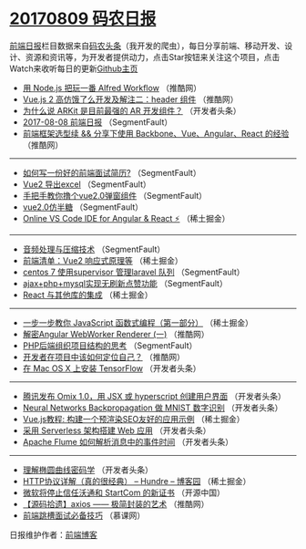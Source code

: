 # [20170809 码农日报](http://hao.caibaojian.com/date/2017/08/09)

[前端日报](http://caibaojian.com/c/news)栏目数据来自[码农头条](http://hao.caibaojian.com/)（我开发的爬虫），每日分享前端、移动开发、设计、资源和资讯等，为开发者提供动力，点击Star按钮来关注这个项目，点击Watch来收听每日的更新[Github主页](https://github.com/kujian/frontendDaily)
* [用 Node.js 把玩一番 Alfred Workflow](http://hao.caibaojian.com/47184.html) （推酷网）
* [Vue.js 2 高仿饿了么开发及解注二：header 组件](http://hao.caibaojian.com/47188.html) （推酷网）
* [为什么说 ARKit 是目前最强的 AR 开发组件？](http://hao.caibaojian.com/47234.html) （开发者头条）
* [2017-08-08 前端日报](http://hao.caibaojian.com/47175.html) （SegmentFault）
* [前端框架选型续 &amp;&amp; 分享下使用 Backbone、Vue、Angular、React 的经验](http://hao.caibaojian.com/47186.html) （推酷网）

***
* [如何写一份好的前端面试简历?](http://hao.caibaojian.com/47176.html) （SegmentFault）
* [Vue2 导出excel](http://hao.caibaojian.com/47170.html) （SegmentFault）
* [手把手教你撸个vue2.0弹窗组件](http://hao.caibaojian.com/47171.html) （SegmentFault）
* [vue2.0仿半糖](http://hao.caibaojian.com/47172.html) （SegmentFault）
* [Online VS Code IDE for Angular &amp; React ⚡](http://hao.caibaojian.com/47212.html) （稀土掘金）

***
* [音频处理与压缩技术](http://hao.caibaojian.com/47174.html) （SegmentFault）
* [前端清单：Vue2 响应式原理等](http://hao.caibaojian.com/47209.html) （稀土掘金）
* [centos 7 使用supervisor 管理laravel 队列](http://hao.caibaojian.com/47182.html) （SegmentFault）
* [ajax+php+mysql实现无刷新点赞功能](http://hao.caibaojian.com/47173.html) （SegmentFault）
* [React 与其他库的集成](http://hao.caibaojian.com/47205.html) （稀土掘金）

***
* [一步一步教你 JavaScript 函数式编程（第一部分）](http://hao.caibaojian.com/47207.html) （稀土掘金）
* [解密Angular WebWorker Renderer (一)](http://hao.caibaojian.com/47189.html) （推酷网）
* [PHP后端组织项目结构的思考](http://hao.caibaojian.com/47168.html) （SegmentFault）
* [开发者在项目中该如何定位自己？](http://hao.caibaojian.com/47191.html) （推酷网）
* [在 Mac OS X 上安装 TensorFlow](http://hao.caibaojian.com/47244.html) （开发者头条）

***
* [腾讯发布 Omix 1.0，用 JSX 或 hyperscript 创建用户界面](http://hao.caibaojian.com/47235.html) （开发者头条）
* [Neural Networks Backpropagation 做 MNIST 数字识别](http://hao.caibaojian.com/47246.html) （开发者头条）
* [Vue.js教程: 构建一个预渲染SEO友好的应用示例](http://hao.caibaojian.com/47202.html) （稀土掘金）
* [采用 Serverless 架构搭建 Web 应用](http://hao.caibaojian.com/47247.html) （开发者头条）
* [Apache Flume 如何解析消息中的事件时间](http://hao.caibaojian.com/47248.html) （开发者头条）

***
* [理解椭圆曲线密码学](http://hao.caibaojian.com/47238.html) （开发者头条）
* [HTTP协议详解（真的很经典） &#8211; Hundre &#8211; 博客园](http://hao.caibaojian.com/47204.html) （稀土掘金）
* [微软将停止信任沃通和 StartCom 的新证书](http://hao.caibaojian.com/47285.html) （开源中国）
* [【源码拾遗】axios —— 极简封装的艺术](http://hao.caibaojian.com/47187.html) （推酷网）
* [前端跳槽面试必备技巧](http://hao.caibaojian.com/47275.html) （慕课网）

日报维护作者：[前端博客](http://caibaojian.com/) 